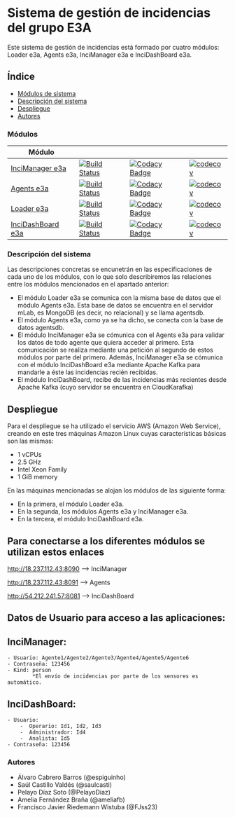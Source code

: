 # Sistema de gestión de incidencias del grupo E3A

Este sistema de gestión de incidencias está formado por cuatro módulos: Loader e3a, Agents e3a, InciManager e3a e InciDashBoard e3a. 

## Índice

- [Módulos de sistema](#módulos)
- [Descripción del sistema](#descripción-del-sistema)
- [Despliegue](#despliegue)
- [Autores](#autores)
 
 

### Módulos
| Módulo | | | | 
|---------------------|---|---|---|
| [InciManager e3a](https://github.com/Arquisoft/InciManager_e3a/) | [![Build Status](https://travis-ci.org/Arquisoft/InciManager_e3a.svg?branch=master)](https://travis-ci.org/Arquisoft/InciManager_e3a) | [![Codacy Badge](https://api.codacy.com/project/badge/Grade/fb1e93fdc9694b22bc3493c315e5148d)](https://www.codacy.com/app/jelabra/InciManager_e3a?utm_source=github.com&amp;utm_medium=referral&amp;utm_content=Arquisoft/InciManager_e3a&amp;utm_campaign=Badge_Grade)|[![codecov](https://codecov.io/gh/Arquisoft/InciManager_e3a/branch/master/graph/badge.svg)](https://codecov.io/gh/Arquisoft/InciManager_e3a) 
| [Agents e3a](https://github.com/Arquisoft/Agents_e3a/) | [![Build Status](https://travis-ci.org/Arquisoft/Agents_e3a.svg?branch=master)](https://travis-ci.org/Arquisoft/Agents_e3a) | [![Codacy Badge](https://api.codacy.com/project/badge/Grade/52c0a7fa26854206a17e11d781bd421c)](https://www.codacy.com/app/jelabra/Agents_e3a?utm_source=github.com&amp;utm_medium=referral&amp;utm_content=Arquisoft/Agents_e3a&amp;utm_campaign=Badge_Grade)|[![codecov](https://codecov.io/gh/Arquisoft/Agents_e3a/branch/master/graph/badge.svg)](https://codecov.io/gh/Arquisoft/Agents_e3a) 
| [Loader e3a](https://github.com/Arquisoft/Loader_e3a/) | [![Build Status](https://travis-ci.org/Arquisoft/Loader_e3a.svg?branch=master)](https://travis-ci.org/Arquisoft/Loader_e3a) | [![Codacy Badge](https://api.codacy.com/project/badge/Grade/6fad6fe134c1434cb0b9384d851821c8)](https://www.codacy.com/app/jelabra/Loader_e3a?utm_source=github.com&amp;utm_medium=referral&amp;utm_content=Arquisoft/Loader_e3a&amp;utm_campaign=Badge_Grade)|[![codecov](https://codecov.io/gh/Arquisoft/Loader_e3a/branch/master/graph/badge.svg)](https://codecov.io/gh/Arquisoft/Loader_e3a) | 
| [InciDashBoard e3a](https://github.com/Arquisoft/InciDashboard_e3a/) | [![Build Status](https://travis-ci.org/Arquisoft/InciDashboard_e3a.svg?branch=master)](https://travis-ci.org/Arquisoft/InciDashboard_e3a) |[![Codacy Badge](https://api.codacy.com/project/badge/Grade/6fad6fe134c1434cb0b9384d851821c8)](https://www.codacy.com/app/jelabra/InciDashboard_e3a?utm_source=github.com&amp;utm_medium=referral&amp;utm_content=Arquisoft/Loader_e3a&amp;utm_campaign=Badge_Grade) | [![codecov](https://codecov.io/gh/Arquisoft/InciDashboard_e3a/branch/master/graph/badge.svg)](https://codecov.io/gh/Arquisoft/InciDashboard_e3a) |


### Descripción del sistema

Las descripciones concretas se encunetrán en las especificaciones de cada uno de los módulos, con lo que solo describiremos las relaciones entre los módulos mencionados en el apartado anterior:

- El módulo Loader e3a se comunica con la misma base de datos que el módulo Agents e3a. Esta base de datos se encuentra en el servidor mLab, es MongoDB (es decir, no relacional) y se llama agentsdb.
- El módulo Agents e3a, como ya se ha dicho, se conecta con la base de datos agentsdb.
- El módulo InciManager e3a se cómunica con el Agents e3a para validar los datos de todo agente que quiera acceder al primero. Esta comunicación se realiza mediante una petición al segundo de estos módulos por parte del primero. Además, InciManager e3a se cómunica con el módulo InciDashBoard e3a mediante Apache Kafka para mandarle a éste las incidencias recién recibidas.
- El módulo InciDashBoard, recibe de las incidencias más recientes desde Apache Kafka (cuyo servidor se encuentra en CloudKarafka)


## Despliegue

Para el despliegue se ha utilizado el servicio AWS (Amazon Web Service), creando en este tres máquinas Amazon Linux cuyas características básicas son las mismas: 

- 1 vCPUs
- 2.5 GHz
- Intel Xeon Family
- 1 GiB memory

En las máquinas mencionadas se alojan los módulos de las siguiente forma:

- En la primera, el módulo Loader e3a.
- En la segunda, los módulos Agents e3a y InciManager e3a.
- En la tercera, el módulo InciDashBoard e3a.

## Para conectarse a los diferentes módulos se utilizan estos enlaces
http://18.237.112.43:8090 --> InciManager

http://18.237.112.43:8091 --> Agents

http://54.212.241.57:8081 --> InciDashBoard

## Datos de Usuario para acceso a las aplicaciones:
## InciManager:
	- Usuario: Agente1/Agente2/Agente3/Agente4/Agente5/Agente6
	- Contraseña: 123456
	- Kind: person
			*El envío de incidencias por parte de los sensores es automático.

## InciDashBoard:
	- Usuario:
		-  Operario: Id1, Id2, Id3
		-  Administrador: Id4
		-  Analista: Id5
	- Contraseña: 123456

### Autores
- Álvaro Cabrero Barros (@espiguinho)
- Saúl Castillo Valdés (@saulcasti)
- Pelayo Díaz Soto (@PelayoDiaz)
- Amelia Fernández Braña (@ameliafb)
- Francisco Javier Riedemann Wistuba (@FJss23)

